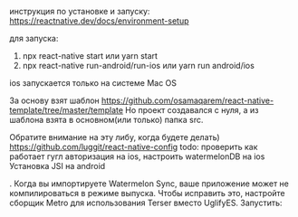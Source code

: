 инструкция по установке и запуску:
https://reactnative.dev/docs/environment-setup

для запуска: 
1) npx react-native start или yarn start
2) npx react-native run-android/run-ios или yarn run android/ios

ios запускается только на системе Mac OS

За основу взят шаблон https://github.com/osamaqarem/react-native-template/tree/master/template
Но проект создавался с нуля, а из шаблона взята в основном(или только)
папка src.

Обратите внимание на эту либу, когда будете делать)
https://github.com/luggit/react-native-config
todo: 
проверить как работает гугл авторизация на ios, 
настроить watermelonDB на ios
Установка JSI на android

. Когда вы импортируете Watermelon Sync, ваше приложение может не компилироваться в режиме выпуска. Чтобы исправить это, настройте сборщик Metro для использования Terser вместо UglifyES. Запустить: